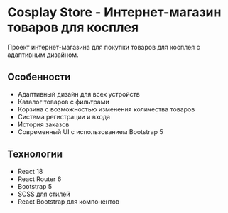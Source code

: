 # Cosplay Store - Интернет-магазин товаров для косплея

Проект интернет-магазина для покупки товаров для косплея с адаптивным дизайном.

## Особенности

- Адаптивный дизайн для всех устройств
- Каталог товаров с фильтрами
- Корзина с возможностью изменения количества товаров
- Система регистрации и входа
- История заказов
- Современный UI с использованием Bootstrap 5

## Технологии

- React 18
- React Router 6
- Bootstrap 5
- SCSS для стилей
- React Bootstrap для компонентов
